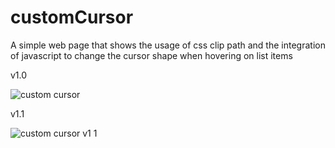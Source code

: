 # customCursor
A simple web page that shows the usage of css clip path and the integration of javascript to change the cursor shape when hovering on list items


v1.0


![custom cursor](https://github.com/user-attachments/assets/9f553912-2491-472d-b6d6-538cfaf159f4)


v1.1


![custom cursor v1 1](https://github.com/user-attachments/assets/2e65898f-a28e-482b-9938-10361b1240c7)
